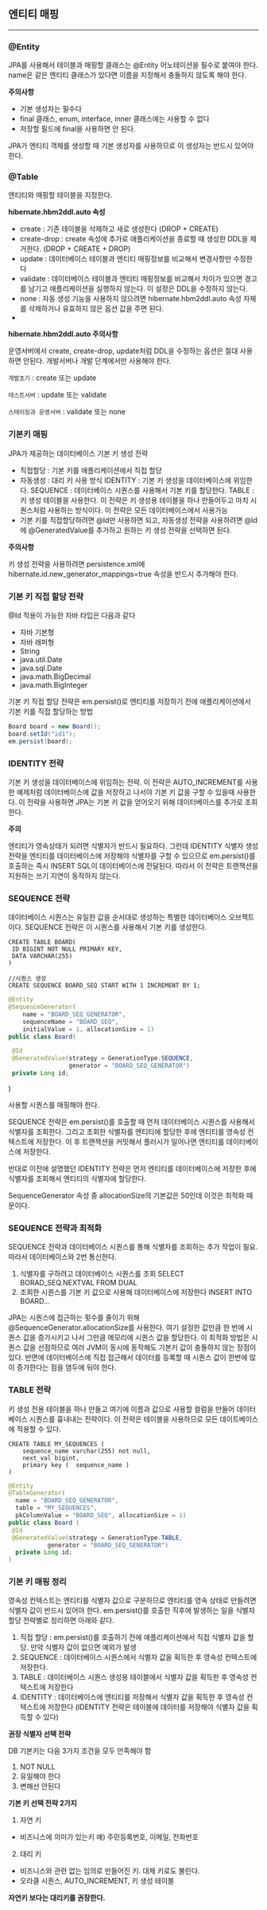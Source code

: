 ## 엔티티 매핑

---

### @Entity
JPA를 사용해서 테이블과 매핑할 클래스는 @Entity 어노테이션을 필수로 붙여야 한다.
name은 같은 엔티티 클래스가 있다면 이름을 지정해서 충돌하지 않도록 해야 한다.

**주의사항**
- 기본 생성자는 필수다
- final 클래스, enum, interface, inner 클래스에는 사용할 수 없다
- 저장할 필드에 final을 사용하면 안 된다.

JPA가 엔티티 객체를 생성할 때 기본 생성자를 사용하므로 이 생성자는 반드시 있어야 한다.

### @Table
엔티티와 매핑할 테이블을 지정한다. 

**hibernate.hbm2ddl.auto 속성**
- create : 기존 테이블을 삭제하고 새로 생성한다 (DROP + CREATE)  
- create-drop : create 속성에 추가로 애플리케이션을 종료할 때 생성한 DDL을 제거한다. (DROP + CREATE + DROP)  
- update : 데이터베이스 테이블과 엔티티 매핑정보를 비교해서 변경사항만 수정한다  
- validate : 데이터베이스 테이블과 엔티티 매핑정보를 비교해서 차이가 있으면 경고를 남기고 애플리케이션을 실행하지 않는다. 이 설정은 DDL을 수정하지 않는다.  
- none : 자동 생성 기능을 사용하지 않으려면 hibernate.hbm2ddl.auto 속성 자체를 삭제하거나 유효하지 않은 옵션 값을 주면 된다.
- 
**hibernate.hbm2ddl.auto 주의사항**

운영서버에서 create, create-drop, update처럼 DDL을 수정하는 옵션은 절대 사용하면 안된다. 개발서버나 개발 단계에서만 사용해야 한다.

`개발초기` : create 또는 update

`테스트서버` : update 또는 validate

`스테이징과 운영서버` : validate 또는 none

### 기본키 매핑
JPA가 제공하는 데이터베이스 기본 키 생성 전략
- 직접할당 : 기본 키를 애플리케이션에서 직접 할당
- 자동생성 : 대리 키 사용 방식
    IDENTITY : 기본 키 생성을 데이터베이스에 위임한다.
    SEQUENCE : 데이터베이스 시퀀스를 사용해서 기본 키를 할당한다.
    TABLE : 키 생성 테이블을 사용한다. 이 전략은 키 생성용 테이블을 하나 만들어두고 마치 시퀀스처럼 사용하는 방식이다. 이 전략은 모든 데이터베이스에서 사용가능
- 기본 키를 직접할당하려면 @Id만 사용하면 되고, 자동생성 전략을 사용하려면 @Id에 @GeneratedValue를 추가하고 원하는 키 생성 전략을 선택하면 된다.

**주의사항**

키 생성 전략을 사용하려면 persistence.xml에 hibernate.id.new_generator_mappings=true 속성을 반드시 추가해야 한다.

### 기본 키 직접 할당 전략
@Id 적용이 가능한 자바 타입은 다음과 같다
- 자바 기본형
- 자바 래퍼형
- String
- java.util.Date
- java.sql.Date
- java.math.BigDecimal
- java.math.BigInteger

기본 키 직접 할당 전략은 em.persist()로 엔티티를 저장하기 전에 애플리케이션에서 기본 키를 직접
할당하는 방법
```java
Board board = new Board();
board.setId("id1");
em.persist(board);
```

### IDENTITY 전략
기본 키 생성을 데이터베이스에 위임하는 전략. 이 전략은 AUTO_INCREMENT를 사용한 예제처럼 데이터베이스에
값을 저장하고 나서야 기본 키 값을 구할 수 있을때 사용한다. 이 전략을 사용하면 JPA는 기본 키 값을
얻어오기 위해 데이터베이스를 추가로 조회한다.

**주의**

엔티티가 영속상태가 되려면 식별자가 반드시 필요하다. 그런데 IDENTITY 식별자 생성 전략을 엔티티를 데이터베이스에 저장해야 
식별자를 구할 수 있으므로 em.persist()를 호출하는 즉시 INSERT SQL이 데이터베이스에 전달된다. 따라서 이 전략은
트랜잭션을 지원하는 쓰기 지연이 동작하지 않는다.

### SEQUENCE 전략
데이터베이스 시퀀스는 유일한 값을 순서대로 생성하는 특별한 데이터베이스 오브젝트이다.
SEQUENCE 전략은 이 시퀀스를 사용해서 기본 키를 생성한다.
```
CREATE TABLE BOARD(
 ID BIGINT NOT NULL PRIMARY KEY,
 DATA VARCHAR(255)
)

//시퀀스 생성
CREATE SEQUENCE BOARD_SEQ START WITH 1 INCREMENT BY 1;
```

```java
@Entity
@SequenceGenerator(
    name = "BOARD_SEQ_GENERATOR",
    sequenceName = "BOARD_SEQ",
    initialValue = 1, allocationSize = 1)
public class Board(

 @Id
 @GeneratedValue(strategy = GenerationType.SEQUENCE,
                 generator = "BOARD_SEQ_GENERATOR")
 private Long id;
```
)

사용할 시퀀스를 매핑해야 한다.

SEQUENCE 전략은 em.persist()를 호출할 때 먼저 데이터베이스 시퀀스를 사용해서 식별자를 조회한다. 그리고 조회한 식별자를 엔티티에 할당한 후에
엔티티를 영속성 컨텍스트에 저장한다. 이 후 트랜잭션을 커밋해서 플러시가 일어나면 엔티티를 데이터베이스에 저장한다.

반대로 이전에 설명했던 IDENTITY 전략은 먼저 엔티티를 데이터베이스에 저장한 후에 식별자를 조회해서 엔티티의 식별자에 할당한다.

SequenceGenerator 속성 중 allocationSize의 기본값은 50인데 이것은 최적화 때문이다.

### SEQUENCE 전략과 최적화
SEQUENCE 전략과 데이터베이스 시퀀스를 통해 식별자를 조회하는 추가 작업이 필요. 따라서 데이터베이스와 2번 통신한다.

1) 식별자를 구하려고 데이터베이스 시퀀스를 조회
    SELECT BORAD_SEQ.NEXTVAL FROM DUAL
2) 조회한 시퀀스를 기본 키 값으로 사용해 데이터베이스에 저장한다
    INSERT INTO BOARD...

JPA는 시퀀스에 접근하는 횟수를 줄이기 위해 @SequenceGenerator.allocationSize를 사용한다. 여기 설정한 값만큼
한 번에 시퀀스 값을 증가시키고 나서 그만큼 메모리에 시퀀스 값을 할당한다. 이 최적화 방법은 시퀀스 값을 선점하므로
여러 JVM이 동시에 동작해도 기본키 값이 충돌하지 않는 장점이 있다. 반면에 데이터베이스에 직접 접근해서 데이터를
등록할 때 시퀀스 값이 한번에 많이 증가한다는 점을 염두에 둬야 한다.

### TABLE 전략
키 생성 전용 테이블을 하나 만들고 여기에 이름과 값으로 사용할 컬럼을 만들어 데이터베이스 
시퀀스를 흉내내는 전략이다. 이 전략은 테이블을 사용하므로 모든 데이트베이스에 적용할 수 있다.

```
CREATE TABLE MY_SEQUENCES (
    sequence_name varchar(255) not null,
    next_val bigint,
    primary key (  sequence_name )
)
```

```java
@Entity
@TableGenerator(
  name = "BOARD_SEQ_GENERATOR",
  table = "MY_SEQUENCES",
  pkColumnValue = "BOARD_SEQ", allocationSize = 1)
public class Board (
 @Id
 @GeneratedValue(strategy = GenerationType.TABLE,
           generator = "BOARD_SEQ_GENERATOR")
  private Long id;
)
```

### 기본 키 매핑 정리
영속성 컨텍스트는 엔티티를 식별자 값으로 구분하므로 엔티티를 영속 상태로 만들려면 식별자 값이 반드시 있어야 한다.
em.persist()를 호출한 직후에 발생하는 일을 식별자 할당 전략별로 정리하면 아래와 같다.

1) 직접 할당 : em.persist()를 호출하기 전에 애플리케이션에서 직접 식별자 값을 할당. 만약 식별자 값이 없으면 예외가 발생
2) SEQUENCE : 데이터베이스 시퀀스에서 식별자 값을 획득한 후 영속성 컨텍스트에 저장한다.
3) TABLE : 데이터베이스 시퀀스 생성용 테이블에서 식별자 값을 획득한 후 영속성 컨텍스트에 저장한다
4) IDENTITY : 데이터베이스에 엔티티를 저장해서 식별자 값을 획득한 후 영속성 컨텍스트에 저장한다 (IDENTITY 전략은 테이블에 데이터를 저장해야 식별자 값을 획득할 수 있다)

**권장 식별자 선택 전략**

DB 기본키는 다음 3가지 조건을 모두 만족해야 함
1) NOT NULL
2) 유일해야 한다
3) 변해선 안된다

**기본 키 선택 전략 2가지**
1) 자연 키
- 비즈니스에 의미가 있는키 예) 주민등록번호, 이메일, 전화번호
2) 대리 키
- 비즈니스와 관련 없는 임의로 만들어진 키. 대체 키로도 불린다.
- 오라클 시퀀스, AUTO_INCREMENT, 키 생성 테이블

**자연키 보다는 대리키를 권장한다.**
